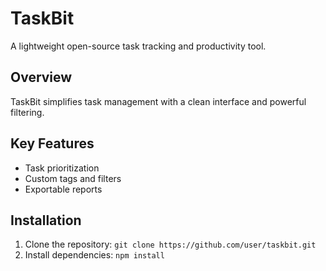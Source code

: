 # TaskBit
A lightweight open-source task tracking and productivity tool.
## Overview
TaskBit simplifies task management with a clean interface and powerful filtering.
## Key Features
- Task prioritization
- Custom tags and filters
- Exportable reports
## Installation
1. Clone the repository: `git clone https://github.com/user/taskbit.git`
2. Install dependencies: `npm install`
